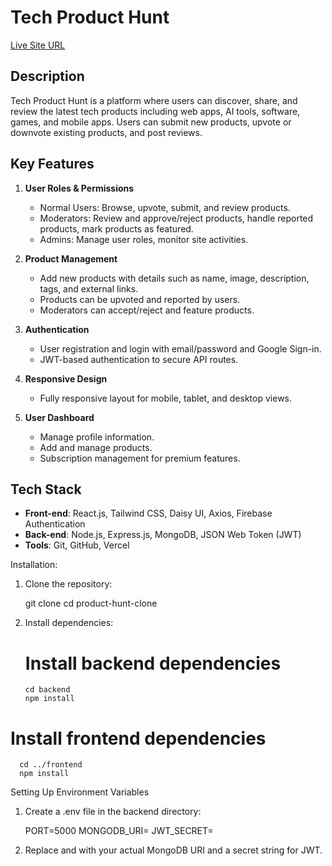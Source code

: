 # Tech Product Hunt

[Live Site URL](https://assignment-12-d1822.web.app/)

## Description

Tech Product Hunt is a platform where users can discover, share, and review the latest tech products including web apps, AI tools, software, games, and mobile apps. Users can submit new products, upvote or downvote existing products, and post reviews.

## Key Features

1. **User Roles & Permissions**
   - Normal Users: Browse, upvote, submit, and review products.
   - Moderators: Review and approve/reject products, handle reported products, mark products as featured.
   - Admins: Manage user roles, monitor site activities.

2. **Product Management**
   - Add new products with details such as name, image, description, tags, and external links.
   - Products can be upvoted and reported by users.
   - Moderators can accept/reject and feature products.

3. **Authentication**
   - User registration and login with email/password and Google Sign-in.
   - JWT-based authentication to secure API routes.

4. **Responsive Design**
   - Fully responsive layout for mobile, tablet, and desktop views.

5. **User Dashboard**
   - Manage profile information.
   - Add and manage products.
   - Subscription management for premium features.

## Tech Stack

- **Front-end**: React.js, Tailwind CSS, Daisy UI, Axios, Firebase Authentication
- **Back-end**: Node.js, Express.js, MongoDB,  JSON Web Token (JWT)
- **Tools**: Git, GitHub, Vercel

Installation:

1. Clone the repository:

   git clone <repository-url>
   cd product-hunt-clone

2. Install dependencies:

    # Install backend dependencies
   
       cd backend
       npm install

# Install frontend dependencies

      cd ../frontend
      npm install

  Setting Up Environment Variables
  
1. Create a .env file in the backend directory:

     PORT=5000
    MONGODB_URI=<your-mongodb-uri>
    JWT_SECRET=<your-jwt-secret>

2.   Replace <your-mongodb-uri> and <your-jwt-secret> with your actual MongoDB URI and a secret string for JWT.   
   

   
